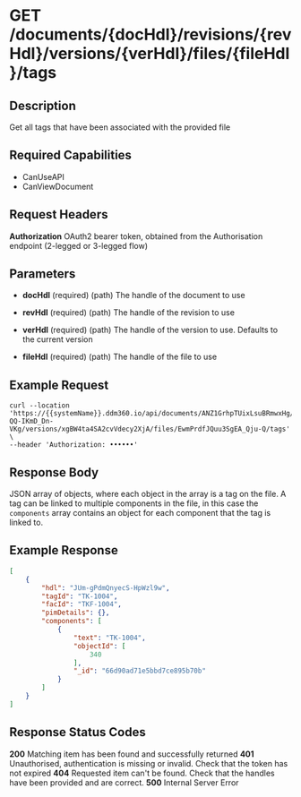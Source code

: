 # GET /documents/{docHdl}/revisions/{revHdl}/versions/{verHdl}/files/{fileHdl}/tags

## Description
Get all tags that have been associated with the provided file

## Required Capabilities
* CanUseAPI
* CanViewDocument
## Request Headers

**Authorization** OAuth2 bearer token, obtained from the Authorisation endpoint (2-legged or 3-legged flow)

## Parameters
* **docHdl** (required) (path) The handle of the document to use

* **revHdl** (required) (path) The handle of the revision to use

* **verHdl** (required) (path) The handle of the version to use. Defaults to the current version

* **fileHdl** (required) (path) The handle of the file to use


## Example Request
```
curl --location 'https://{{systemName}}.ddm360.io/api/documents/ANZ1GrhpTUixLsuBRmwxHg/revisions/ixW69Ok-QQ-IKmD_Dn-VKg/versions/xgBW4ta4SA2cvVdecy2XjA/files/EwmPrdfJQuu3SgEA_Qju-Q/tags' \
--header 'Authorization: ••••••'
```

## Response Body
JSON array of objects, where each object in the array is a tag on the file. A tag can be linked to multiple components in the file, in this case the `components` array contains an object for each component that the tag is linked to.

## Example Response
```JSON
[
    {
        "hdl": "JUm-gPdmQnyecS-HpWzl9w",
        "tagId": "TK-1004",
        "facId": "TKF-1004",
        "pimDetails": {},
        "components": [
            {
                "text": "TK-1004",
                "objectId": [
                    340
                ],
                "_id": "66d90ad71e5bbd7ce895b70b"
            }
        ]
    }
]
```

## Response Status Codes
**200** Matching item has been found and successfully returned
**401** Unauthorised, authentication is missing or invalid. Check that the token has not expired
**404** Requested item can't be found. Check that the handles have been provided and are correct.
**500** Internal Server Error


